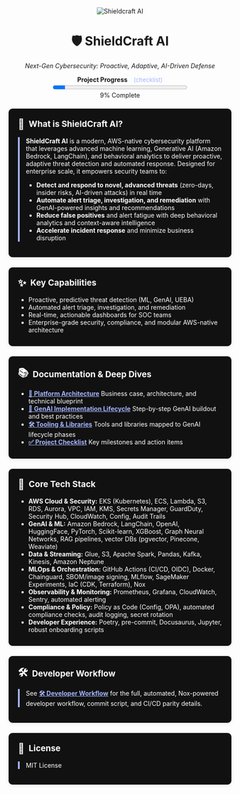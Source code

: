 <div align="center">
  <img src="https://img.shields.io/badge/AI%20Security-Shieldcraft%20AI-blueviolet?style=for-the-badge&logo=amazonaws&logoColor=white" alt="Shieldcraft AI" />
</div>

<h1 align="center">🛡️ ShieldCraft AI</h1>
<p align="center"><em>Next-Gen Cybersecurity: Proactive, Adaptive, AI-Driven Defense</em></p>

<div id="progress-bar" align="center" style="margin-bottom:1.5em;">
  <strong>Project Progress</strong>
  <a href="./docs-site/docs/checklist.md" style="margin-left:0.75em; font-size:0.95em; color:#a5b4fc; text-decoration:none;">(checklist)</a><br/>
  <progress id="shieldcraft-progress" value="9" max="100" style="width: 60%; height: 18px;"></progress>
  <div id="progress-label">9% Complete</div>
</div>



<section style="border:1px solid #e0e0e0; border-radius:10px; margin:1.5em 0; box-shadow:0 2px 8px #f0f0f0; padding:1.5em; background:#111; color:#fff;">
<h2 style="margin-top:0;display:flex;align-items:center;font-size:1.35em;gap:0.5em;">
  <span style="font-size:1.2em;">🔎</span> What is ShieldCraft AI?
</h2>
<div style="border-left:4px solid #a5b4fc; padding-left:1em; margin-bottom:1em;">
<b>ShieldCraft AI</b> is a modern, AWS-native cybersecurity platform that leverages advanced machine learning, Generative AI (Amazon Bedrock, LangChain), and behavioral analytics to deliver proactive, adaptive threat detection and automated response. Designed for enterprise scale, it empowers security teams to:
<br/>
<ul>
  <li><b>Detect and respond to novel, advanced threats</b> (zero-days, insider risks, AI-driven attacks) in real time</li>
  <li><b>Automate alert triage, investigation, and remediation</b> with GenAI-powered insights and recommendations</li>
  <li><b>Reduce false positives</b> and alert fatigue with deep behavioral analytics and context-aware intelligence</li>
  <li><b>Accelerate incident response</b> and minimize business disruption</li>
</ul>
</div>
</section>




<section style="border:1px solid #e0e0e0; border-radius:10px; margin:1.5em 0; box-shadow:0 2px 8px #f0f0f0; padding:1.5em; background:#111; color:#fff;">
<h2 style="margin-top:0;display:flex;align-items:center;font-size:1.35em;gap:0.5em;">
  <span style="font-size:1.2em;">✨</span> Key Capabilities
</h2>
<ul style="margin-bottom:0.5em;">
  <li>Proactive, predictive threat detection (ML, GenAI, UEBA)</li>
  <li>Automated alert triage, investigation, and remediation</li>
  <li>Real-time, actionable dashboards for SOC teams</li>
  <li>Enterprise-grade security, compliance, and modular AWS-native architecture</li>
</ul>
</section>


<section style="border:1px solid #e0e0e0; border-radius:10px; margin:1.5em 0; box-shadow:0 2px 8px #f0f0f0; padding:1.5em; background:#111; color:#fff;">
<h2 style="margin-top:0;display:flex;align-items:center;font-size:1.35em;gap:0.5em;">
  <span style="font-size:1.2em;">📚</span> Documentation & Deep Dives
</h2>
<ul style="margin-bottom:0.5em;">
  <li><a href="./docs-site/docs/spec.md" style="color:#a5b4fc;"><b>📝 Platform Architecture</b></a> Business case, architecture, and technical blueprint</li>
  <li><a href="./docs-site/docs/poa.md" style="color:#a5b4fc;"><b>🔄 GenAI Implementation Lifecycle</b></a> Step-by-step GenAI buildout and best practices</li>
  <li><a href="./docs-site/docs/tooling.md" style="color:#a5b4fc;"><b>🛠️ Tooling & Libraries</b></a> Tools and libraries mapped to GenAI lifecycle phases</li>
  <li><a href="./docs-site/docs/checklist.md" style="color:#a5b4fc;"><b>✅ Project Checklist</b></a> Key milestones and action items</li>
</ul>
</section>


<section style="border:1px solid #e0e0e0; border-radius:10px; margin:1.5em 0; box-shadow:0 2px 8px #f0f0f0; padding:1.5em; background:#111; color:#fff;">
<h2 style="margin-top:0;display:flex;align-items:center;font-size:1.35em;gap:0.5em;">
  <span style="font-size:1.2em;">🧰</span> Core Tech Stack
</h2>
<ul style="margin-bottom:0.5em;">
  <li><b>AWS Cloud & Security:</b> EKS (Kubernetes), ECS, Lambda, S3, RDS, Aurora, VPC, IAM, KMS, Secrets Manager, GuardDuty, Security Hub, CloudWatch, Config, Audit Trails</li>
  <li><b>GenAI & ML:</b> Amazon Bedrock, LangChain, OpenAI, HuggingFace, PyTorch, Scikit-learn, XGBoost, Graph Neural Networks, RAG pipelines, vector DBs (pgvector, Pinecone, Weaviate)</li>
  <li><b>Data & Streaming:</b> Glue, S3, Apache Spark, Pandas, Kafka, Kinesis, Amazon Neptune</li>
  <li><b>MLOps & Orchestration:</b> GitHub Actions (CI/CD, OIDC), Docker, Chainguard, SBOM/image signing, MLflow, SageMaker Experiments, IaC (CDK, Terraform), Nox</li>
  <li><b>Observability & Monitoring:</b> Prometheus, Grafana, CloudWatch, Sentry, automated alerting</li>
  <li><b>Compliance & Policy:</b> Policy as Code (Config, OPA), automated compliance checks, audit logging, secret rotation</li>
  <li><b>Developer Experience:</b> Poetry, pre-commit, Docusaurus, Jupyter, robust onboarding scripts</li>
</ul>
</section>



<section style="border:1px solid #e0e0e0; border-radius:10px; margin:1.5em 0; box-shadow:0 2px 8px #f0f0f0; padding:1.5em; background:#111; color:#fff;">
<h2 style="margin-top:0;display:flex;align-items:center;font-size:1.35em;gap:0.5em;">
  <span style="font-size:1.2em;">🛠️</span> Developer Workflow
</h2>
<div style="border-left:4px solid #a5b4fc; padding-left:1em; margin-bottom:1em;">
See <a href="./docs-site/docs/developer-workflow.md" style="color:#a5b4fc;"><b>🛠️ Developer Workflow</b></a> for the full, automated, Nox-powered developer workflow, commit script, and CI/CD parity details.
</div>
</section>



<section style="border:1px solid #e0e0e0; border-radius:10px; margin:1.5em 0; box-shadow:0 2px 8px #f0f0f0; padding:1.5em; background:#111; color:#fff;">
<h2 style="margin-top:0;display:flex;align-items:center;font-size:1.35em;gap:0.5em;">
  <span style="font-size:1.2em;">📄</span> License
</h2>
<div style="border-left:4px solid #a5b4fc; padding-left:1em; margin-bottom:1em;">
MIT License
</div>
</section>
